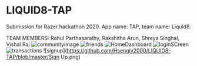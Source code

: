 # LIQUID8-TAP
Submission for Razer hackathon 2020. App name: TAP, team name: Liquid8. 

TEAM MEMBERS: Rahul Parthasarathy, Rakshitha Arun, Shreya Singhal, Vishal Raj
![communityimage](https://github.com/Hsengiv2000/LIQUID8-TAP/blob/master/Community%20(2).png)
![friends](https://github.com/Hsengiv2000/LIQUID8-TAP/blob/master/Contacts%20(1).png)
![HomeDashboard](https://github.com/Hsengiv2000/LIQUID8-TAP/blob/master/Home.png)
![loginSCreen](https://github.com/Hsengiv2000/LIQUID8-TAP/blob/master/Log%20in.png)
![transactions](https://github.com/Hsengiv2000/LIQUID8-TAP/blob/master/Transact.png)
![signup](https://github.com/Hsengiv2000/LIQUID8-TAP/blob/master/Sign Up.png)
